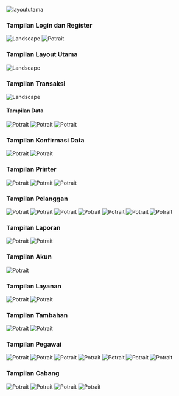 ![layoututama](https://github.com/user-attachments/assets/a96e5c02-00c0-4750-9841-3613106b190c)<h3>Tampilan Login dan Register</h3>
<img src="https://github.com/KarinaSalsabilla/Laundry2/blob/master/login.jpeg?raw=true" alt="Landscape" widht="400">
<img src="https://github.com/KarinaSalsabilla/Laundry2/blob/master/daftar.jpeg?raw=true" alt="Potrait" widht="400">

<h3>Tampilan Layout Utama</h3>
<img src="https://github.com/KarinaSalsabilla/Laundry2/blob/master/layoututama.jpeg?raw=true" alt="Landscape" widht="400">

<h3>Tampilan Transaksi</h3>
<img src="https://github.com/KarinaSalsabilla/Laundry2/blob/master/transaksi.jpeg?raw=true" alt="Landscape" widht="400">
<h4>Tampilan Data</h4>
<img src="https://github.com/KarinaSalsabilla/Laundry2/blob/master/pilihdatapelanggan.jpeg?raw=true" alt="Potrait" widht="400">
<img src="https://github.com/KarinaSalsabilla/Laundry2/blob/master/pilihdatalayanan.jpeg?raw=true" alt="Potrait" widht="400">
<img src="https://github.com/KarinaSalsabilla/Laundry2/blob/master/pilihdatalayanantambahan.jpeg?raw=true" alt="Potrait" widht="400">

<h3>Tampilan Konfirmasi Data</h3>
<img src="https://github.com/KarinaSalsabilla/Laundry2/blob/master/konfirmasi.jpeg?raw=true" alt="Potrait" widht="400">
<img src="https://github.com/KarinaSalsabilla/Laundry2/blob/master/modalpembayaran.jpeg?raw=true" alt="Potrait" widht="400">

<h3>Tampilan Printer</h3>
<img src="https://github.com/KarinaSalsabilla/Laundry2/blob/master/printerkaaryns.jpeg?raw=true" alt="Potrait" widht="400">
<img src="https://github.com/KarinaSalsabilla/Laundry2/blob/master/kirimwaprinter.jpeg?raw=true" alt="Potrait" widht="400">
<img src="https://github.com/KarinaSalsabilla/Laundry2/blob/master/printer.jpeg?raw=true" alt="Potrait" widht="400">

<h3>Tampilan Pelanggan</h3>
<img src="https://github.com/KarinaSalsabilla/Laundry2/blob/master/datapelanggan.jpeg?raw=true" alt="Potrait" widht="400">
<img src="https://github.com/KarinaSalsabilla/Laundry2/blob/master/editpelanggan.jpeg?raw=true" alt="Potrait" widht="400"> 
<img src="https://github.com/KarinaSalsabilla/Laundry2/blob/master/detailpelanggan.jpeg?raw=true" alt="Potrait" widht="400">
<img src="https://github.com/KarinaSalsabilla/Laundry2/blob/master/konfirmasihapus.jpeg?raw=true" alt="Potrait" widht="400"> 
<img src="https://github.com/KarinaSalsabilla/Laundry2/blob/master/hubungi.jpeg?raw=true" alt="Potrait" widht="400"> 
<img src="https://github.com/KarinaSalsabilla/Laundry2/blob/master/wapelanggan.jpeg?raw=true" alt="Potrait" widht="400"> 
<img src="https://github.com/KarinaSalsabilla/Laundry2/blob/master/tambahpelanggan.jpeg?raw=true" alt="Potrait" widht="400"> 

<h3>Tampilan Laporan</h3>
<img src="https://github.com/KarinaSalsabilla/Laundry2/blob/master/laporan.jpeg?raw=true" alt="Potrait" widht="400"> 
<img src="https://github.com/KarinaSalsabilla/Laundry2/blob/master/laporanpembayaran.jpeg?raw=true" alt="Potrait" widht="400"> 

<h3>Tampilan Akun</h3>
<img src="https://github.com/KarinaSalsabilla/Laundry2/blob/master/akun.jpeg?raw=true" alt="Potrait" widht="400"> 

<h3>Tampilan Layanan</h3>
<img src="https://github.com/KarinaSalsabilla/Laundry2/blob/master/tambahlayanan.jpeg?raw=true" alt="Potrait" widht="400"> 
<img src="https://github.com/KarinaSalsabilla/Laundry2/blob/master/datalayanan.jpeg?raw=true" alt="Potrait" widht="400"> 

<h3>Tampilan Tambahan</h3>
<img src="https://github.com/KarinaSalsabilla/Laundry2/blob/master/tambahan.jpeg?raw=true" alt="Potrait" widht="400"> 
<img src="https://github.com/KarinaSalsabilla/Laundry2/blob/master/datatambahan.jpeg?raw=true" alt="Potrait" widht="400"> 

<h3>Tampilan Pegawai</h3>
<img src="https://github.com/KarinaSalsabilla/Laundry2/blob/master/datapelanggan.jpeg?raw=true" alt="Potrait" widht="400">
<img src="https://github.com/KarinaSalsabilla/Laundry2/blob/master/editpelanggan.jpeg?raw=true" alt="Potrait" widht="400"> 
<img src="https://github.com/KarinaSalsabilla/Laundry2/blob/master/detailpelanggan.jpeg?raw=true" alt="Potrait" widht="400">
<img src="https://github.com/KarinaSalsabilla/Laundry2/blob/master/konfirmasihapus.jpeg?raw=true" alt="Potrait" widht="400"> 
<img src="https://github.com/KarinaSalsabilla/Laundry2/blob/master/hubungi.jpeg?raw=true" alt="Potrait" widht="400"> 
<img src="https://github.com/KarinaSalsabilla/Laundry2/blob/master/wapelanggan.jpeg?raw=true" alt="Potrait" widht="400"> 
<img src="https://github.com/KarinaSalsabilla/Laundry2/blob/master/tambahpelanggan.jpeg?raw=true" alt="Potrait" widht="400"> 

<h3>Tampilan Cabang</h3>
<img src="https://github.com/KarinaSalsabilla/Laundry2/blob/master/datapelanggan.jpeg?raw=true" alt="Potrait" widht="400">
<img src="https://github.com/KarinaSalsabilla/Laundry2/blob/master/editpelanggan.jpeg?raw=true" alt="Potrait" widht="400"> 
<img src="https://github.com/KarinaSalsabilla/Laundry2/blob/master/detailpelanggan.jpeg?raw=true" alt="Potrait" widht="400">
<img src="https://github.com/KarinaSalsabilla/Laundry2/blob/master/konfirmasihapus.jpeg?raw=true" alt="Potrait" widht="400"> 



